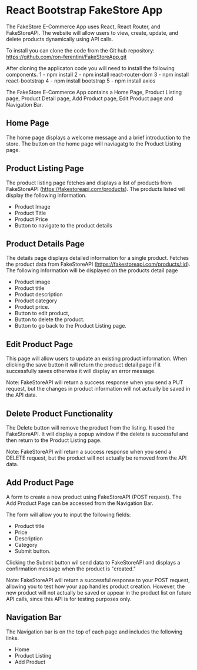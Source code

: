 # React Bootstrap FakeStore App

The FakeStore E-Commerce App uses React, React Router, and FakeStoreAPI. The website will allow users to view, create, update, and delete products dynamically using API calls.

To install you can clone the code from the Git hub repository: https://github.com/ron-ferentini/FakeStoreApp.git

After cloning the applicaton code you will need to install the following components.
1 - npm install
2 - npm install react-router-dom
3 - npm install react-bootstrap
4 - npm install bootstrap
5 - npm install axios

The FakeStore E-Commerce App contains a Home Page, Product Listing page, Product Detail page, Add Product page, Edit Product page and Navigation Bar.

## Home Page
The home page displays a welcome message and a brief introduction to the store.
The button on the home page will naviagatg to the Product Listing page.

## Product Listing Page
The product listing page fetches and displays a list of products from FakeStoreAPI (https://fakestoreapi.com/products).  The products listed wil display the following information.
- 	Product Image
- 	Product Title
- 	Product Price
- 	Button to navigate to the product details

## Product Details Page
The details page displays detailed information for a single product.
Fetches the product data from FakeStoreAPI (https://fakestoreapi.com/products/:id).
The following information will be displayed on the products detail page

- Product image
- Product title
- Product description
- Product category
- Product price.
- Button to edit product,
- Button to delete the product.
- Button to go back to the Product Listing page.

## Edit Product Page
This page will allow users to update an existing product information.  When clicking the save button it will return the product detail page if it successfully saves otherwise it will display an error message.

Note: FakeStoreAPI will return a success response when you send a PUT request, but the changes in product information will not actually be saved in the API data.

## Delete Product Functionality
The Delete button will remove the product from the listing.  It used the FakeStoreAPI.  It will display a popup window if the delete is successful and then return to the Product Listing page.

Note: FakeStoreAPI will return a success response when you send a DELETE request, but the product will not actually be removed from the API data.

## Add Product Page
A form to create a new product using FakeStoreAPI (POST request).  The Add Product Page can be accessed from the Navigation Bar.

The form will allow you to input the following fields:
- Product title
- Price
- Description
- Category
- Submit button.

Clicking the Submit button wil send data to FakeStoreAPI and displays a confirmation message when the product is "created."

Note: FakeStoreAPI will return a successful response to your POST request, allowing you to test how your app handles product creation. However, the new product will not actually be saved or appear in the product list on future API calls, since this API is for testing purposes only.

## Navigation Bar
The Navigation bar is on the top of each page and includes the following links.

- Home
- Product Listing
- Add Product
